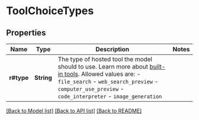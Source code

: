# ToolChoiceTypes

## Properties

Name | Type | Description | Notes
------------ | ------------- | ------------- | -------------
**r#type** | **String** | The type of hosted tool the model should to use. Learn more about [built-in tools](https://platform.openai.com/docs/guides/tools).  Allowed values are: - `file_search` - `web_search_preview` - `computer_use_preview` - `code_interpreter` - `image_generation`  | 

[[Back to Model list]](../README.md#documentation-for-models) [[Back to API list]](../README.md#documentation-for-api-endpoints) [[Back to README]](../README.md)


